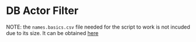 # DB Actor Filter

NOTE: the `names.basics.csv` file needed for the script to work is not incuded due to its size. It can be obtained [here](https://datasets.imdbws.com/)

